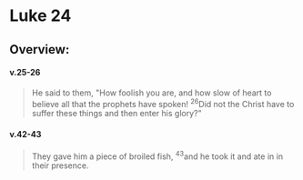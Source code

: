 # Luke 24

## Overview:


#### v.25-26
>He said to them, "How foolish you are, and how slow of heart to believe all that the prophets have spoken! <sup>26</sup>Did not the Christ have to suffer these things and then enter his glory?"

#### v.42-43
>They gave him a piece of broiled fish, <sup>43</sup>and he took it and ate in in their presence.

